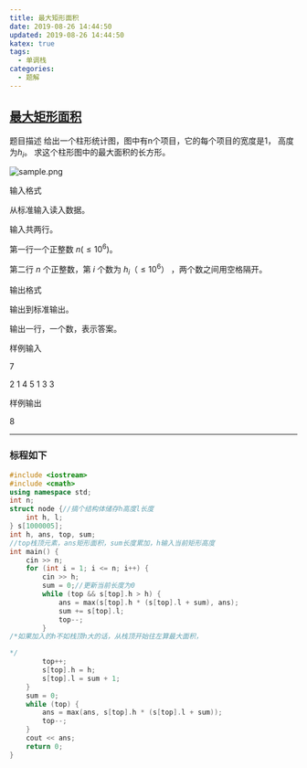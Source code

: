 ```yaml
---
title: 最大矩形面积
date: 2019-08-26 14:44:50
updated: 2019-08-26 14:44:50
katex: true
tags:
  - 单调栈
categories:
  - 题解
---
```


## [最大矩形面积](http://oj.ipoweru.cn/problem/22510)

题目描述
给出一个柱形统计图，图中有n个项目，它的每个项目的宽度是1， 高度为$h_i$。 求这个柱形图中的最大面积的长方形。

![sample.png](https://i.loli.net/2019/08/26/8OcebgIFEK3nJtu.png)

输入格式

从标准输入读入数据。

输入共两行。

第一行一个正整数 $n(\leq 10^6)$。

第二行 $n$ 个正整数，第 $i$ 个数为 $h_i$（$\leq10^6$） ，两个数之间用空格隔开。

输出格式

输出到标准输出。

输出一行，一个数，表示答案。

样例输入

7

2 1 4 5 1 3 3

样例输出

8

------------

### 标程如下
```cpp
#include <iostream>
#include <cmath>
using namespace std;
int n;
struct node {//搞个结构体储存h高度l长度
    int h, l;
} s[1000005];
int h, ans, top, sum;
//top栈顶元素，ans矩形面积，sum长度累加，h输入当前矩形高度
int main() {
    cin >> n;
    for (int i = 1; i <= n; i++) {
        cin >> h;
        sum = 0;//更新当前长度为0
        while (top && s[top].h > h) {
            ans = max(s[top].h * (s[top].l + sum), ans);
            sum += s[top].l;
            top--;
        }
/*如果加入的h不如栈顶h大的话，从栈顶开始往左算最大面积，

*/
        top++;
        s[top].h = h;
        s[top].l = sum + 1;
    }
    sum = 0;
    while (top) {
        ans = max(ans, s[top].h * (s[top].l + sum));
        top--;
    }
    cout << ans;
    return 0;
}
```